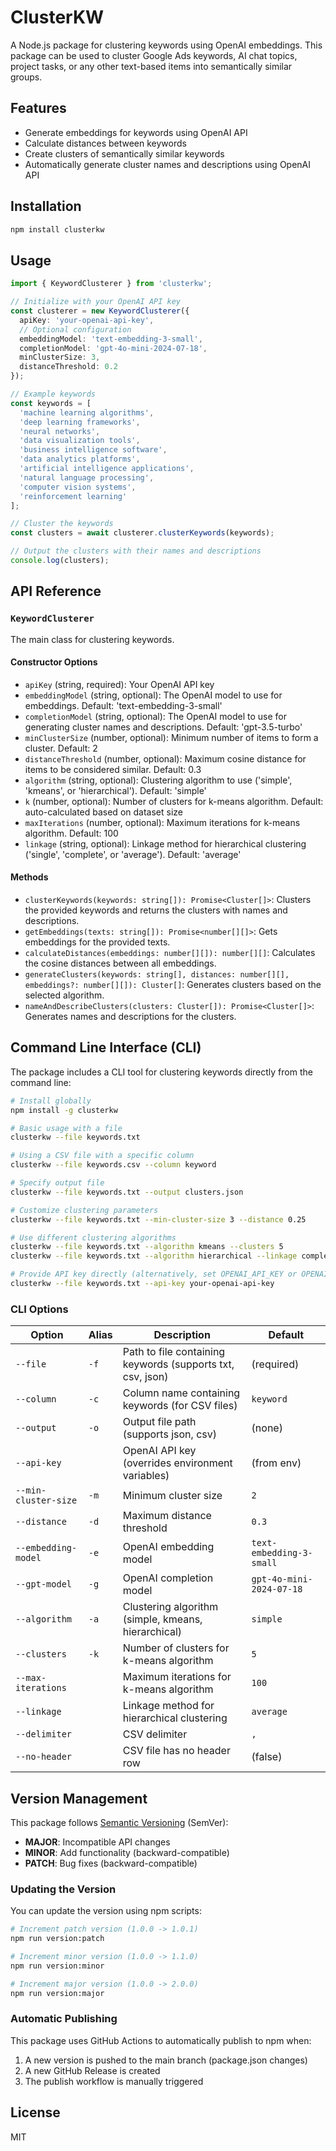 # ClusterKW

A Node.js package for clustering keywords using OpenAI embeddings. This package can be used to cluster Google Ads keywords, AI chat topics, project tasks, or any other text-based items into semantically similar groups.

## Features

- Generate embeddings for keywords using OpenAI API
- Calculate distances between keywords
- Create clusters of semantically similar keywords
- Automatically generate cluster names and descriptions using OpenAI API

## Installation

```bash
npm install clusterkw
```

## Usage

```typescript
import { KeywordClusterer } from 'clusterkw';

// Initialize with your OpenAI API key
const clusterer = new KeywordClusterer({
  apiKey: 'your-openai-api-key',
  // Optional configuration
  embeddingModel: 'text-embedding-3-small',
  completionModel: 'gpt-4o-mini-2024-07-18',
  minClusterSize: 3,
  distanceThreshold: 0.2
});

// Example keywords
const keywords = [
  'machine learning algorithms',
  'deep learning frameworks',
  'neural networks',
  'data visualization tools',
  'business intelligence software',
  'data analytics platforms',
  'artificial intelligence applications',
  'natural language processing',
  'computer vision systems',
  'reinforcement learning'
];

// Cluster the keywords
const clusters = await clusterer.clusterKeywords(keywords);

// Output the clusters with their names and descriptions
console.log(clusters);
```

## API Reference

### `KeywordClusterer`

The main class for clustering keywords.

#### Constructor Options

- `apiKey` (string, required): Your OpenAI API key
- `embeddingModel` (string, optional): The OpenAI model to use for embeddings. Default: 'text-embedding-3-small'
- `completionModel` (string, optional): The OpenAI model to use for generating cluster names and descriptions. Default: 'gpt-3.5-turbo'
- `minClusterSize` (number, optional): Minimum number of items to form a cluster. Default: 2
- `distanceThreshold` (number, optional): Maximum cosine distance for items to be considered similar. Default: 0.3
- `algorithm` (string, optional): Clustering algorithm to use ('simple', 'kmeans', or 'hierarchical'). Default: 'simple'
- `k` (number, optional): Number of clusters for k-means algorithm. Default: auto-calculated based on dataset size
- `maxIterations` (number, optional): Maximum iterations for k-means algorithm. Default: 100
- `linkage` (string, optional): Linkage method for hierarchical clustering ('single', 'complete', or 'average'). Default: 'average'

#### Methods

- `clusterKeywords(keywords: string[]): Promise<Cluster[]>`: Clusters the provided keywords and returns the clusters with names and descriptions.
- `getEmbeddings(texts: string[]): Promise<number[][]>`: Gets embeddings for the provided texts.
- `calculateDistances(embeddings: number[][]): number[][]`: Calculates the cosine distances between all embeddings.
- `generateClusters(keywords: string[], distances: number[][], embeddings?: number[][]): Cluster[]`: Generates clusters based on the selected algorithm.
- `nameAndDescribeClusters(clusters: Cluster[]): Promise<Cluster[]>`: Generates names and descriptions for the clusters.

## Command Line Interface (CLI)

The package includes a CLI tool for clustering keywords directly from the command line:

```bash
# Install globally
npm install -g clusterkw

# Basic usage with a file
clusterkw --file keywords.txt

# Using a CSV file with a specific column
clusterkw --file keywords.csv --column keyword

# Specify output file
clusterkw --file keywords.txt --output clusters.json

# Customize clustering parameters
clusterkw --file keywords.txt --min-cluster-size 3 --distance 0.25

# Use different clustering algorithms
clusterkw --file keywords.txt --algorithm kmeans --clusters 5
clusterkw --file keywords.txt --algorithm hierarchical --linkage complete

# Provide API key directly (alternatively, set OPENAI_API_KEY or OPENAI_KEY environment variable)
clusterkw --file keywords.txt --api-key your-openai-api-key
```

### CLI Options

| Option | Alias | Description | Default |
|--------|-------|-------------|---------|
| `--file` | `-f` | Path to file containing keywords (supports txt, csv, json) | (required) |
| `--column` | `-c` | Column name containing keywords (for CSV files) | `keyword` |
| `--output` | `-o` | Output file path (supports json, csv) | (none) |
| `--api-key` | | OpenAI API key (overrides environment variables) | (from env) |
| `--min-cluster-size` | `-m` | Minimum cluster size | `2` |
| `--distance` | `-d` | Maximum distance threshold | `0.3` |
| `--embedding-model` | `-e` | OpenAI embedding model | `text-embedding-3-small` |
| `--gpt-model` | `-g` | OpenAI completion model | `gpt-4o-mini-2024-07-18` |
| `--algorithm` | `-a` | Clustering algorithm (simple, kmeans, hierarchical) | `simple` |
| `--clusters` | `-k` | Number of clusters for k-means algorithm | `5` |
| `--max-iterations` | | Maximum iterations for k-means algorithm | `100` |
| `--linkage` | | Linkage method for hierarchical clustering | `average` |
| `--delimiter` | | CSV delimiter | `,` |
| `--no-header` | | CSV file has no header row | (false) |

## Version Management

This package follows [Semantic Versioning](https://semver.org/) (SemVer):

- **MAJOR**: Incompatible API changes
- **MINOR**: Add functionality (backward-compatible)
- **PATCH**: Bug fixes (backward-compatible)

### Updating the Version

You can update the version using npm scripts:

```bash
# Increment patch version (1.0.0 -> 1.0.1)
npm run version:patch

# Increment minor version (1.0.0 -> 1.1.0)
npm run version:minor

# Increment major version (1.0.0 -> 2.0.0)
npm run version:major
```

### Automatic Publishing

This package uses GitHub Actions to automatically publish to npm when:

1. A new version is pushed to the main branch (package.json changes)
2. A new GitHub Release is created
3. The publish workflow is manually triggered

## License

MIT